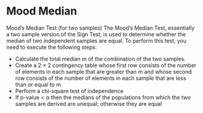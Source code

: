 # Mood Median
Mood’s Median Test (for two samples)
The Mood’s Median Test, essentially a two sample version of the Sign Test, is used to determine whether the median of two independent samples are equal. To perform this test, you need to execute the following steps:

* Calculate the total median m of the combination of the two samples.
* Create a 2 × 2 contingency table whose first row consists of the number of elements in each sample that are greater than m and whose second row consists of the number of elements in each sample that are less than or equal to m
* Perform a chi-square test of independence
* If p-value < α then the medians of the populations from which the two samples are derived are unequal; otherwise they are equal
